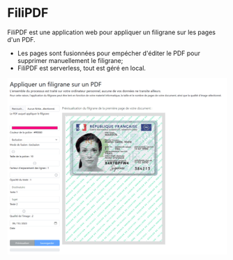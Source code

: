 # FiliPDF

FiliPDF est une application web pour appliquer un filigrane sur les pages d'un PDF.

- Les pages sont fusionnées pour empécher d'éditer le PDF pour supprimer manuellement le filigrane;
- FiliPDF est serverless, tout est géré en local.

![](screenshot.png)
